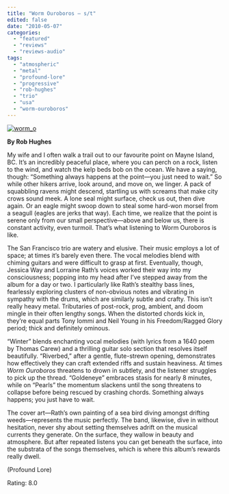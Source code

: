 ```yaml
---
title: "Worm Ouroboros – s/t"
edited: false
date: "2010-05-07"
categories:
  - "featured"
  - "reviews"
  - "reviews-audio"
tags:
  - "atmospheric"
  - "metal"
  - "profound-lore"
  - "progressive"
  - "rob-hughes"
  - "trio"
  - "usa"
  - "worm-ouroboros"
---
```


[![worm_o](http://www.hellbound.ca/wp-content/uploads/2010/05/worm_o-300x300.jpg "worm_o")](http://www.hellbound.ca/wp-content/uploads/2010/05/worm_o.jpg)

**By Rob Hughes**

My wife and I often walk a trail out to our favourite point on Mayne Island, BC. It’s an incredibly peaceful place, where you can perch on a rock, listen to the wind, and watch the kelp beds bob on the ocean. We have a saying, though: “Something always happens at the point—you just need to wait.” So while other hikers arrive, look around, and move on, we linger. A pack of squabbling ravens might descend, startling us with screams that make city crows sound meek. A lone seal might surface, check us out, then dive again. Or an eagle might swoop down to steal some hard-won morsel from a seagull (eagles are jerks that way). Each time, we realize that the point is serene only from our small perspective—above and below us, there is constant activity, even turmoil. That’s what listening to Worm Ouroboros is like.

The San Francisco trio are watery and elusive. Their music employs a lot of space; at times it’s barely even there. The vocal melodies blend with chiming guitars and were difficult to grasp at first. Eventually, though, Jessica Way and Lorraine Rath’s voices worked their way into my consciousness; popping into my head after I’ve stepped away from the album for a day or two. I particularly like Rath’s stealthy bass lines, fearlessly exploring clusters of non-obvious notes and vibrating in sympathy with the drums, which are similarly subtle and crafty. This isn’t really heavy metal. Tributaries of post-rock, prog, ambient, and doom mingle in their often lengthy songs. When the distorted chords kick in, they’re equal parts Tony Iommi and Neil Young in his Freedom/Ragged Glory period; thick and definitely ominous.

“Winter” blends enchanting vocal melodies (with lyrics from a 1640 poem by Thomas Carew) and a thrilling guitar solo section that resolves itself beautifully. “Riverbed,” after a gentle, flute-strewn opening, demonstrates how effectively they can craft extended riffs and sustain heaviness. At times _Worm Ouroboros_ threatens to drown in subtlety, and the listener struggles to pick up the thread. “Goldeneye” embraces stasis for nearly 8 minutes, while on “Pearls” the momentum slackens until the song threatens to collapse before being rescued by crashing chords. Something always happens; you just have to wait.

The cover art—Rath’s own painting of a sea bird diving amongst drifting weeds—represents the music perfectly. The band, likewise, dive in without hesitation, never shy about setting themselves adrift on the musical currents they generate. On the surface, they wallow in beauty and atmosphere. But after repeated listens you can get beneath the surface, into the substrata of the songs themselves, which is where this album’s rewards really dwell.

(Profound Lore)

Rating: 8.0
